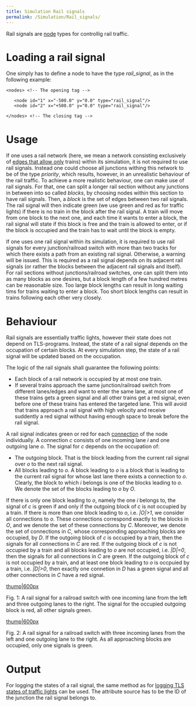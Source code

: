 ```yaml
---
title: Simulation Rail signals
permalink: /Simulation/Rail_signals/
---
```


Rail signals are [node](/Networks/Building_Networks_from_own_XML-descriptions#Node_Descriptions "wikilink") types for controllig rail traffic.

Loading a rail signal
=====================

One simply has to define a node to have the <span class="inlxml">type</span> *rail_signal*, as in the following example:

    <nodes> <!-- The opening tag -->

       <node id="1" x="-500.0" y="0.0" type="rail_signal"/>
       <node id="2" x="+500.0" y="0.0" type="rail_signal"/>

    </nodes> <!-- The closing tag -->

Usage
=====

If one uses a rail network (here, we mean a network consisting exclusively of [edges that allow only](/Networks/Building_Networks_from_own_XML-descriptions#Edge_Descriptions "wikilink") trains) within its simulation, it is not required to use rail signals. Instead one could choose all junctions withing this network to be of the type *priority*, which results, however, in an unrealistic behaviour of the rail traffic. To achieve a more realistic behaviour, one can make use of rail signals. For that, one can split a longer rail section without any junctions in between into so called *blocks*, by choosing nodes within this section to have rail signals. Then, a *block* is the set of edges between two rail signals. The rail signal will then indicate green (we use green and red as for traffic lights) if there is no train in the block after the rail signal. A train will move from one block to the next one, and each time it wants to enter a block, the rail signal will state if this block is free and the train is allowed to enter, or if the block is occupied and the train has to wait until the block is empty.

If one uses one rail signal within its simulation, it is required to use rail signals for every junction/railroad switch with more than two tracks for which there exists a path from an existing rail signal. Otherwise, a warning will be issued. This is required as a rail signal depends on its adjacent rail signals (or rather the blocks between the adjacent rail signals and itself). For rail sections without junctions/railroad switches, one can split them into as many blocks as one desires, but a block length of a few hundred metres can be reasonable size. Too large block lengths can result in long waiting tims for trains waiting to enter a block. Too short block lengths can result in trains following each other very closely.

Behaviour
=========

Rail signals are essentially traffic lights, however their state does not depend on TLS-programs. Instead, the state of a rail signal depends on the occupation of certain blocks. At every simulation step, the state of a rail signal will be updated based on the occupation.

The logic of the rail signals shall guarantee the following points:

-   Each block of a rail network is occupied by at most one train.
-   If several trains approach the same junction/railroad switch from different lanes/edges and want to enter the same lane, at most one of these trains gets a green signal and all other trains get a red signal, even before one of these trains has entered the targeted lane. This will avoid that trains approach a rail signal with high velocity and receive suddently a red signal without having enough space to break before the rail signal.

A rail signal indicates green or red for each [connection](/Networks/Building_Networks_from_own_XML-descriptions#Connection_Descriptions "wikilink") of the node individually. A connection *c* consists of one incoming lane *i* and one outgoing lane *o*. The signal for *c* depends on the occupation of:

-   The outgoing block. That is the block leading from the current rail signal over *o* to the next rail signal.
-   All blocks leading to *o*. A block leading to *o* is a block that is leading to the current rail signal for whose last lane there exists a connection to *o*. Clearly, the block to which *i* belongs is one of the blocks leading to *o*. We denote the set of the blocks leading to *o* by *O*.

If there is only one block leading to *o*, namely the one *i* belongs to, the signal of *c* is green if and only if the outgoing block of *c* is not occupied by a train. If there is more than one block leading to *o*, i.e. *|O|&gt;1*, we consider all connections to *o*. These connections correspond exactly to the blocks in *O*, and we denote the set of these connections by *C*. Moreover, we denote the set of connections in *C*, whose corresponding approaching blocks are occupied, by *D*. If the outgoing block of *c* is occupied by a train, then the signals for all connections in *C* are red. If the outgoing block of *c* is not occupied by a train and all blocks leading to *o* are not occupied, i.e. *|D|=0*, then the signals for all connections in *C* are green. If the outgoing block of *c* is not occupied by a train, and at least one block leading to *o* is occpuied by a train, i.e. *|D|&gt;0*, then exactly one connetion in *D* has a green signal and all other connections in *C* have a red signal.

[thump|600px](/Image:outgoing_rail.png "wikilink")

Fig. 1: A rail signal for a railroad switch with one incoming lane from the left and three outgoing lanes to the right. The signal for the occupied outgoing block is red, all other signals green.

[thump|600px](/Image:incoming_rail.png "wikilink")

Fig. 2: A rail signal for a railroad switch with three incoming lanes from the left and one outgoing lane to the right. As all approaching blocks are occupied, only one signals is green.

Output
======

For logging the states of a rail signal, the same method as for [logging TLS states of traffic lights](/Simulation/Output/Traffic_Lights#TLS_States "wikilink") can be used. The attribute <span class="inlxml">source</span> has to be the ID of the junction the rail signal belongs to.